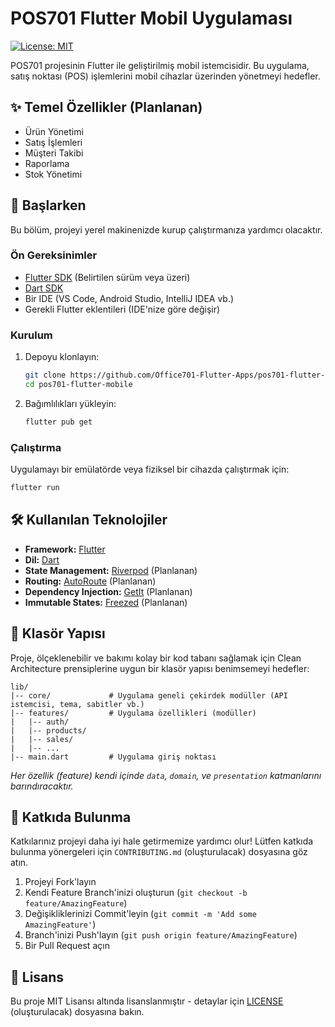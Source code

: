 # POS701 Flutter Mobil Uygulaması

[![License: MIT](https://img.shields.io/badge/License-MIT-yellow.svg)](https://opensource.org/licenses/MIT)

POS701 projesinin Flutter ile geliştirilmiş mobil istemcisidir. Bu uygulama, satış noktası (POS) işlemlerini mobil cihazlar üzerinden yönetmeyi hedefler.

## ✨ Temel Özellikler (Planlanan)

*   Ürün Yönetimi
*   Satış İşlemleri
*   Müşteri Takibi
*   Raporlama
*   Stok Yönetimi

## 🚀 Başlarken

Bu bölüm, projeyi yerel makinenizde kurup çalıştırmanıza yardımcı olacaktır.

### Ön Gereksinimler

*   [Flutter SDK](https://flutter.dev/docs/get-started/install) (Belirtilen sürüm veya üzeri)
*   [Dart SDK](https://dart.dev/get-dart)
*   Bir IDE (VS Code, Android Studio, IntelliJ IDEA vb.)
*   Gerekli Flutter eklentileri (IDE'nize göre değişir)

### Kurulum

1.  Depoyu klonlayın:
    ```bash
    git clone https://github.com/Office701-Flutter-Apps/pos701-flutter-mobile.git
    cd pos701-flutter-mobile
    ```
2.  Bağımlılıkları yükleyin:
    ```bash
    flutter pub get
    ```

### Çalıştırma

Uygulamayı bir emülatörde veya fiziksel bir cihazda çalıştırmak için:

```bash
flutter run
```

## 🛠️ Kullanılan Teknolojiler

*   **Framework:** [Flutter](https://flutter.dev/)
*   **Dil:** [Dart](https://dart.dev/)
*   **State Management:** [Riverpod](https://riverpod.dev/) (Planlanan)
*   **Routing:** [AutoRoute](https://pub.dev/packages/auto_route) (Planlanan)
*   **Dependency Injection:** [GetIt](https://pub.dev/packages/get_it) (Planlanan)
*   **Immutable States:** [Freezed](https://pub.dev/packages/freezed) (Planlanan)

## 📂 Klasör Yapısı

Proje, ölçeklenebilir ve bakımı kolay bir kod tabanı sağlamak için Clean Architecture prensiplerine uygun bir klasör yapısı benimsemeyi hedefler:

```
lib/
|-- core/             # Uygulama geneli çekirdek modüller (API istemcisi, tema, sabitler vb.)
|-- features/         # Uygulama özellikleri (modüller)
|   |-- auth/
|   |-- products/
|   |-- sales/
|   |-- ...
|-- main.dart         # Uygulama giriş noktası
```

*Her özellik (feature) kendi içinde `data`, `domain`, ve `presentation` katmanlarını barındıracaktır.*

## 🤝 Katkıda Bulunma

Katkılarınız projeyi daha iyi hale getirmemize yardımcı olur! Lütfen katkıda bulunma yönergeleri için `CONTRIBUTING.md` (oluşturulacak) dosyasına göz atın.

1.  Projeyi Fork'layın
2.  Kendi Feature Branch'inizi oluşturun (`git checkout -b feature/AmazingFeature`)
3.  Değişikliklerinizi Commit'leyin (`git commit -m 'Add some AmazingFeature'`)
4.  Branch'inizi Push'layın (`git push origin feature/AmazingFeature`)
5.  Bir Pull Request açın

## 📄 Lisans

Bu proje MIT Lisansı altında lisanslanmıştır - detaylar için [LICENSE](LICENSE) (oluşturulacak) dosyasına bakın.

